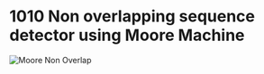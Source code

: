 # 1010 Non overlapping sequence detector using Moore Machine

![Moore Non Overlap](https://github.com/VenuPabbuleti/IMPLEMENTATION-OF-FINITE-STATE-MACHINES-BY-SEQUENCE-DETECTORS-USING-VERILOG/assets/117000362/82b017a0-a1fb-4009-842e-d92f7f40a4e7)
